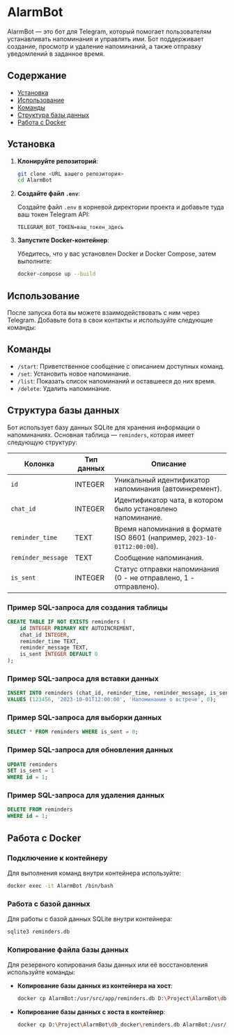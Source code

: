 # AlarmBot

AlarmBot — это бот для Telegram, который помогает пользователям устанавливать напоминания и управлять ими. Бот
поддерживает создание, просмотр и удаление напоминаний, а также отправку уведомлений в заданное время.

## Содержание

- [Установка](#установка)
- [Использование](#использование)
- [Команды](#команды)
- [Структура базы данных](#структура-базы-данных)
- [Работа с Docker](#работа-с-docker)

## Установка

1. **Клонируйте репозиторий**:

   ```bash
   git clone <URL вашего репозитория>
   cd AlarmBot


2. **Создайте файл `.env`**:

   Создайте файл `.env` в корневой директории проекта и добавьте туда ваш токен Telegram API:

   ```env
   TELEGRAM_BOT_TOKEN=ваш_токен_здесь
   ```

3. **Запустите Docker-контейнер**:

   Убедитесь, что у вас установлен Docker и Docker Compose, затем выполните:

   ```bash
   docker-compose up --build
   ```

## Использование

После запуска бота вы можете взаимодействовать с ним через Telegram. Добавьте бота в свои контакты и используйте
следующие команды:

## Команды

- `/start`: Приветственное сообщение с описанием доступных команд.
- `/set`: Установить новое напоминание.
- `/list`: Показать список напоминаний и оставшееся до них время.
- `/delete`: Удалить напоминание.

## Структура базы данных

Бот использует базу данных SQLite для хранения информации о напоминаниях. Основная таблица — `reminders`, которая имеет
следующую структуру:

| Колонка            | Тип данных | Описание                                                                |
|--------------------|------------|-------------------------------------------------------------------------|
| `id`               | INTEGER    | Уникальный идентификатор напоминания (автоинкремент).                   |
| `chat_id`          | INTEGER    | Идентификатор чата, в котором было установлено напоминание.             |
| `reminder_time`    | TEXT       | Время напоминания в формате ISO 8601 (например, `2023-10-01T12:00:00`). |
| `reminder_message` | TEXT       | Сообщение напоминания.                                                  |
| `is_sent`          | INTEGER    | Статус отправки напоминания (0 - не отправлено, 1 - отправлено).        |

### Пример SQL-запроса для создания таблицы

```sql
CREATE TABLE IF NOT EXISTS reminders (
    id INTEGER PRIMARY KEY AUTOINCREMENT,
    chat_id INTEGER,
    reminder_time TEXT,
    reminder_message TEXT,
    is_sent INTEGER DEFAULT 0
);
```

### Пример SQL-запроса для вставки данных

```sql
INSERT INTO reminders (chat_id, reminder_time, reminder_message, is_sent)
VALUES (123456, '2023-10-01T12:00:00', 'Напоминание о встрече', 0);
```

### Пример SQL-запроса для выборки данных

```sql
SELECT * FROM reminders WHERE is_sent = 0;
```

### Пример SQL-запроса для обновления данных

```sql
UPDATE reminders
SET is_sent = 1
WHERE id = 1;
```

### Пример SQL-запроса для удаления данных

```sql
DELETE FROM reminders
WHERE id = 1;
```

## Работа с Docker

### Подключение к контейнеру

Для выполнения команд внутри контейнера используйте:

```bash
docker exec -it AlarmBot /bin/bash
```

### Работа с базой данных

Для работы с базой данных SQLite внутри контейнера:

```bash
sqlite3 reminders.db
```

### Копирование файла базы данных

Для резервного копирования базы данных или её восстановления используйте команды:

- **Копирование базы данных из контейнера на хост**:

  ```bash
  docker cp AlarmBot:/usr/src/app/reminders.db D:\Project\AlarmBot\db_docker\reminders.db
  ```

- **Копирование базы данных с хоста в контейнер**:

  ```bash
  docker cp D:\Project\AlarmBot\db_docker\reminders.db AlarmBot:/usr/src/app/reminders.db
  ```